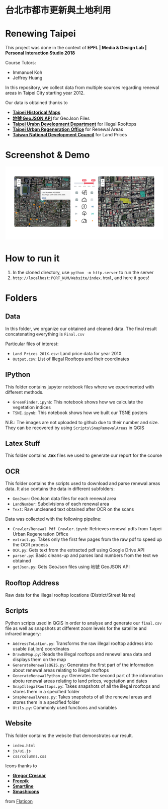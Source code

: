 # 台北市都市更新與土地利用 #
# Renewing Taipei #

This project was done in the context of **EPFL | Media & Design Lab | Personal Interaction Studio 2018**

Course Tutors:
 * Immanuel Koh 
 * Jeffrey Huang  


In this repository, we collect data from multiple sources regarding renewal areas in Taipei City starting year 2012.

Our data is obtained thanks to 
 * [**Taipei Historical Maps**](https://www.historygis.udd.gov.taipei)
 * [**地號 GeoJSON API**](http://twland.ronny.tw) for GeoJson Files
 * [**Taipei Urabn Development Department**](https://english.udd.gov.taipei/Default.aspx) for Illegal Rooftops
 * [**Taipei Urban Regeneration Office**](https://english.uro.gov.taipei/Default.aspx) for Renewal Areas
 * [**Taiwan National Development Council**](https://data.gov.tw/dataset/62206) for Land Prices


# Screenshot & Demo #

![Screenshot](screen.png)


# How to run it #

1. In the cloned directory, use `python -m http.server` to run the server
2. `http://localhost:PORT_NUM/Website/index.html`, and here it goes!

# Folders #
 
## Data ##
In this folder, we organize our obtained and cleaned data.
The final result concatenating everything is `Final.csv`
 
Particular files of interest:
 * `Land Prices 201X.csv`: Land price data for year 201X
 * `Output.csv`: List of Illegal Rooftops and their coordinates
  
## IPython ##
This folder contains jupyter notebook files where we experimented with different methods.

 * `GreenFinder.ipynb`: This notebook shows how we calculate the vegetation indices
 * `TSNE.ipynb`: This notebook shows how we built our TSNE posters
   
N.B.: The images are not uploaded to github due to their number and size. They can be recovered by using `Scripts\SnapRenewalAreas` in QGIS
   
## Latex Stuff ##
This folder contains **.tex** files we used to generate our report for the course

## OCR ##
This folder contains the scripts used to download and parse renewal areas data. It also contains the data in different subfolders:

 * `GeoJson`: GeoJson data files for each renewal area
 * `LandNumber`: Subdivisions of each renewal area
 * `Text`: Raw uncleaned text obtained after OCR on the scans

 Data was collected with the following pipeline:

 * `Crawler/Renewal Pdf Crawler.ipynb`: Retrieves renewal pdfs from Taipei Urban Regeneration Office
 * `extract.py`: Takes only the first few pages from the raw pdf to speed up the OCR process
 * `OCR.py`: Gets text from the extracted pdf using Google Drive API
 * `parser.py`: Basic cleans-up and parses land numbers from the text we obtained
 * `getJson.py`: Gets GeoJson files using 地號 GeoJSON API
 
## Rooftop Address ##
Raw data for the illegal rooftop locations (District/Street Name)

## Scripts ##
Python scripts used in QGIS in order to analyse and generate our `final.csv` file as well as snapshots at different zoom levels for the satellite and infrared imagery:

 * `AddressToLatLon.py`: Transforms the raw illegal rooftop address into usable (lat,lon) coordinates
 * `DrawOnMap.py`: Reads the illegal rooftops and renewal area data and displays them on the map
 * `GenerateRenewalsQGIS.py`: Generates the first part of the information about renewal areas relating to illegal rooftops
 * `GenerateRenewalPython.py`: Generates the second part of the information abotu renewal areas relating to land prices, vegetation and dates
 * `SnapIllegalRooftops.py`: Takes snapshots of all the illegal rooftops and stores them in a specified folder
 * `SnapRenewalAreas.py`: Takes snapshots of all the renewal areas and stores them in a specified folder
 * `Utils.py`: Commonly used functions and variables
 
## Website ##
This folder contains the website that demonstrates our result. 

 * `index.html`
 * `js/ui.js`
 * `css/columns.css`

Icons thanks to
 * [**Gregor Cresnar**](https://www.flaticon.com/authors/gregor-cresnar)
 * [**Freepik**](http://www.freepik.com)
 * [**Smartline**](https://www.flaticon.com/authors/smartline)
 * [**Smashicons**](https://www.flaticon.com/authors/smashicons)

from [Flaticon](https://www.flaticon.com/)
